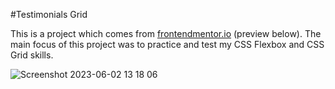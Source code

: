 #Testimonials Grid

This is a project which comes from [frontendmentor.io](https://www.frontendmentor.io/challenges/testimonials-grid-section-Nnw6J7Un7) (preview below). 
The main focus of this project was to practice and test my CSS Flexbox and CSS Grid skills. 

![Screenshot 2023-06-02 13 18 06](https://github.com/gdwhittaker94/frontendmentor.io/assets/105855731/d84c940f-302a-48ca-b94b-0636f2dbc3ae)
